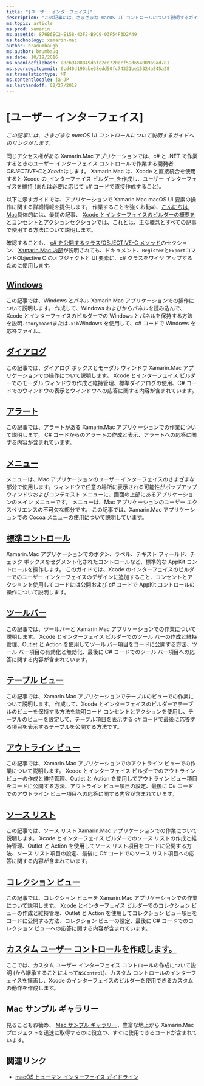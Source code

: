 ```yaml
---
title: "[ユーザー インターフェイス]"
description: "この記事には、さまざまな macOS UI コントロールについて説明するガイドへのリンクがします。"
ms.topic: article
ms.prod: xamarin
ms.assetid: 876B6EC2-E158-43F2-B9C9-03F54F3D2A49
ms.technology: xamarin-mac
author: bradumbaugh
ms.author: brumbaug
ms.date: 10/19/2016
ms.openlocfilehash: a8cb9488849dafc2cd720ecf59d654009a9ad781
ms.sourcegitcommit: 6cd40d190abe38edd50fc74331be15324a845a28
ms.translationtype: MT
ms.contentlocale: ja-JP
ms.lasthandoff: 02/27/2018
---
```

# <a name="user-interface"></a>[ユーザー インターフェイス]

_この記事には、さまざまな macOS UI コントロールについて説明するガイドへのリンクがします。_

同じアクセス権がある Xamarin.Mac アプリケーションでは、c# と .NET で作業するときのユーザー インターフェイス コントロールで作業する開発者*OBJECTIVE-C*と*Xcode*はします。 Xamarin.Mac は、Xcode と直接統合を使用すると Xcode の_インターフェイス ビルダー_を作成し、ユーザー インターフェイスを維持 (または必要に応じて c# コードで直接作成すること)。 

以下に示すガイドでは、アプリケーションで Xamarin.Mac macOS UI 要素の操作に関する詳細情報を提供します。 作業することを強くお勧め、[こんにちは, Mac](~/mac/get-started/hello-mac.md)具体的には、最初の記事、 [Xcode とインターフェイスのビルダーの概要を](~/mac/get-started/hello-mac.md#Introduction_to_Xcode_and_Interface_Builder)と[コンセントとアクション](~/mac/get-started/hello-mac.md#Outlets_and_Actions)セクションでは、これとは、主な概念とすべての記事で使用する方法について説明します。

確認することも、 [c# を公開するクラス/OBJECTIVE-C メソッド](~/mac/internals/how-it-works.md)のセクション、 [Xamarin.Mac 内部](~/mac/internals/how-it-works.md)が説明されても、ドキュメント、`Register`と`Export`コマンドObjective C のオブジェクトと UI 要素に、c# クラスをワイヤ アップするために使用します。

## <a name="windowsmacuser-interfacewindowmd"></a>[Windows](~/mac/user-interface/window.md)

この記事では、Windows とパネル Xamarin.Mac アプリケーションでの操作について説明します。 作成して、Windows およびからパネルを読み込んで、Xcode とインターフェイスのビルダーでの Windows とパネルを保持する方法を説明`.storyboard`または`.xib`Windows を使用して、c# コードで Windows を応答ファイル。

## <a name="dialogsmacuser-interfacedialogmd"></a>[ダイアログ](~/mac/user-interface/dialog.md)

この記事では、ダイアログ ボックスとモーダル ウィンドウ Xamarin.Mac アプリケーションでの操作について説明します。 Xcode とインターフェイス ビルダーでのモーダル ウィンドウの作成と維持管理、標準ダイアログの使用、C# コードでのウィンドウの表示とウィンドウへの応答に関する内容が含まれています。

## <a name="alertsmacuser-interfacealertmd"></a>[アラート](~/mac/user-interface/alert.md)

この記事では、アラートがある Xamarin.Mac アプリケーションでの作業について説明します。 C# コードからのアラートの作成と表示、アラートへの応答に関する内容が含まれています。

## <a name="menusmacuser-interfacemenumd"></a>[メニュー](~/mac/user-interface/menu.md)

メニューは、Mac アプリケーションのユーザー インターフェイスのさまざまな部分で使用します。ウィンドウで任意の場所に表示される可能性がポップアップ ウィンドウおよびコンテキスト メニューに、画面の上部にあるアプリケーションのメイン メニューです。 メニューは、Mac アプリケーションのユーザー エクスペリエンスの不可欠な部分です。 この記事では、Xamarin.Mac アプリケーションでの Cocoa メニューの使用について説明しています。

## <a name="standard-controlsmacuser-interfacestandard-controlsmd"></a>[標準コントロール](~/mac/user-interface/standard-controls.md)

Xamarin.Mac アプリケーションでのボタン、ラベル、テキスト フィールド、チェック ボックスをセグメント化されたコントロールなど、標準的な AppKit コントロールを操作します。 このガイドでは、Xcode のインターフェイスのビルダーでのユーザー インターフェイスのデザインに追加すること、コンセントとアクションを使用してコードには公開および c# コードで AppKit コントロールの操作について説明します。

 
## <a name="toolbarsmacuser-interfacetoolbarmd"></a>[ツールバー](~/mac/user-interface/toolbar.md)

この記事では、ツールバーと Xamarin.Mac アプリケーションでの作業について説明します。 Xcode とインターフェイス ビルダーでのツール バーの作成と維持管理、Outlet と Action を使用してツール バー項目をコードに公開する方法、ツール バー項目の有効化と無効化、最後に C# コードでのツール バー項目への応答に関する内容が含まれています。

## <a name="table-viewsmacuser-interfacetable-viewmd"></a>[テーブル ビュー](~/mac/user-interface/table-view.md)

この記事では、Xamarin.Mac アプリケーションでテーブルのビューでの作業について説明します。 作成して、Xcode とインターフェイスのビルダーでテーブルのビューを保持する方法を説明コード コンセントとアクションを使用し、テーブルのビューを設定して、テーブル項目を表示する c# コードで最後に応答する項目を表示するテーブルを公開する方法です。

## <a name="outline-viewsmacuser-interfaceoutline-viewmd"></a>[アウトライン ビュー](~/mac/user-interface/outline-view.md)

この記事では、Xamarin.Mac アプリケーションでのアウトライン ビューでの作業について説明します。 Xcode とインターフェイス ビルダーでのアウトライン ビューの作成と維持管理、Outlet と Action を使用してアウトライン ビュー項目をコードに公開する方法、アウトライン ビュー項目の設定、最後に C# コードでのアウトライン ビュー項目への応答に関する内容が含まれています。

## <a name="source-listsmacuser-interfacesource-listmd"></a>[ソース リスト](~/mac/user-interface/source-list.md)

この記事では、ソース リスト Xamarin.Mac アプリケーションでの作業について説明します。 Xcode とインターフェイス ビルダーでのソース リストの作成と維持管理、Outlet と Action を使用してソース リスト項目をコードに公開する方法、ソース リスト項目の設定、最後に C# コードでのソース リスト項目への応答に関する内容が含まれています。

## <a name="collection-viewsmacuser-interfacecollection-viewmd"></a>[コレクション ビュー](~/mac/user-interface/collection-view.md)

この記事では、コレクション ビューを Xamarin.Mac アプリケーションでの作業について説明します。 Xcode とインターフェイス ビルダーでのコレクション ビューの作成と維持管理、Outlet と Action を使用してコレクション ビュー項目をコードに公開する方法、コレクション ビューの設定、最後に C# コードでのコレクション ビューへの応答に関する内容が含まれています。

## <a name="creating-custom-user-controlsmacuser-interfacecustom-controlsmd"></a>[カスタム ユーザー コントロールを作成します。](~/mac/user-interface/custom-controls.md)

ここでは、カスタム ユーザー インターフェイス コントロールの作成について説明 (から継承することによって`NSControl`)、カスタム コントロールのインターフェイスを描画し、Xcode のインターフェイスのビルダーを使用できるカスタムの動作を作成します。

## <a name="mac-samples-gallery"></a>Mac サンプル ギャラリー

見ることもお勧め、 [Mac サンプル ギャラリー](http://developer.xamarin.com/samples/mac/all/)、豊富な地上から Xamarin.Mac プロジェクトを迅速に取得するのに役立つ、すぐに使用できるコードが含まれています。

## <a name="related-links"></a>関連リンク

- [macOS ヒューマン インターフェイス ガイドライン](https://developer.apple.com/library/mac/documentation/UserExperience/Conceptual/OSXHIGuidelines/)
